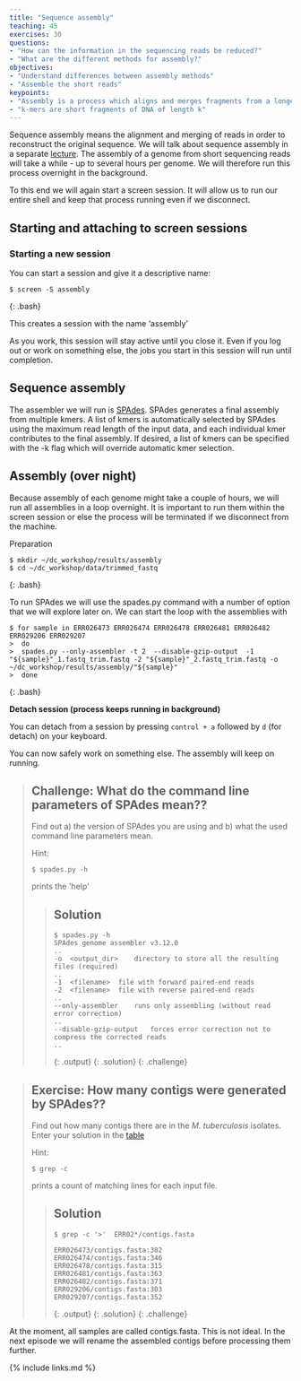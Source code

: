 ```yaml
---
title: "Sequence assembly"
teaching: 45
exercises: 30
questions:
- "How can the information in the sequencing reads be reduced?"
- "What are the different methods for assembly?"
objectives:
- "Understand differences between assembly methods"
- "Assemble the short reads"
keypoints:
- "Assembly is a process which aligns and merges fragments from a longer DNA sequence in order to reconstruct the original sequence."
- "k-mers are short fragments of DNA of length k"
---
```


Sequence assembly means the alignment and merging of reads in order to reconstruct the original sequence. We will talk about sequence assembly in a separate [lecture](https://www.dropbox.com/s/89x5wrdzigegr6q/Assembly%20introduction%202018.pptx?dl=0). The assembly of a genome from short sequencing reads will take a while - up to several hours per genome. We will therefore run this process overnight in the background. 

To this end we will again start a screen session. It will allow us to run our entire shell and keep that process running even if we disconnect.

## Starting and attaching to screen sessions

### Starting a new session

You can start a session and give it a descriptive name:

~~~
$ screen -S assembly
~~~
{: .bash}

This creates a session with the name ‘assembly’

As you work, this session will stay active until you close it. Even if you log out or work on something else, the jobs you start in this session will run until completion.


## Sequence assembly

The assembler we will run is [SPAdes](http://cab.spbu.ru/software/spades/). SPAdes generates a final assembly from multiple kmers. A list of kmers is automatically selected by SPAdes using the maximum read length of the input data, and each individual kmer contributes to the final assembly. If desired, a list of kmers can be specified with the -k flag which will override automatic kmer selection.


## Assembly (over night)

Because assembly of each genome might take a couple of hours, we will run all assemblies in a loop overnight. It is important to run them within the screen session or else the process will be terminated if we disconnect from the machine. 

Preparation
~~~
$ mkdir ~/dc_workshop/results/assembly
$ cd ~/dc_workshop/data/trimmed_fastq
~~~
{: .bash}

To run SPAdes we will use the spades.py command with a number of option that we will explore later on. We can start the loop with the assemblies with 

~~~
$ for sample in ERR026473 ERR026474 ERR026478 ERR026481 ERR026482 ERR029206 ERR029207
>  do
>  spades.py --only-assembler -t 2  --disable-gzip-output  -1 "${sample}"_1.fastq_trim.fastq -2 "${sample}"_2.fastq_trim.fastq -o ~/dc_workshop/results/assembly/"${sample}"
>  done
~~~
{: .bash}


**Detach session (process keeps running in background)**

You can detach from a session by pressing `control + a` followed by `d` (for detach) on your keyboard. 

You can now safely work on something else. The assembly will keep on running.


> ## Challenge: What do the command line parameters of SPAdes mean??
>
> Find out a) the version of SPAdes you are using and b) what the used command line parameters mean.
>
> Hint:
> ~~~
> $ spades.py -h
> ~~~
> prints the 'help' 
> 
> > ## Solution
> >
> > 
> > ~~~
> > $ spades.py -h
> > SPAdes genome assembler v3.12.0
> > ..
> > -o	<output_dir>	directory to store all the resulting files (required)
> > ..
> > -1	<filename>	file with forward paired-end reads
> > -2	<filename>	file with reverse paired-end reads
> > ..  
> > --only-assembler	runs only assembling (without read error correction)
> > ..
> > --disable-gzip-output	forces error correction not to compress the corrected reads
> > ..
> > ~~~
> > {: .output}
> {: .solution}
{: .challenge}


> ## Exercise: How many contigs were generated by SPAdes??
>
> Find out how many contigs there are in the *M. tuberculosis* isolates. Enter your solution in the
> [table](https://docs.google.com/spreadsheets/d/1xjiliy_USyMwiyzEgWhpn8_109F7Z3jPM_f7Jp-lOb8/edit?usp=sharing)
>
> Hint:
> ~~~
> $ grep -c
> ~~~
> prints a count of matching lines for each input file.
> 
> > ## Solution
> >
> > 
> > ~~~
> > $ grep -c '>'  ERR02*/contigs.fasta
> > 
> > ERR026473/contigs.fasta:382
> > ERR026474/contigs.fasta:346
> > ERR026478/contigs.fasta:315
> > ERR026481/contigs.fasta:363
> > ERR026482/contigs.fasta:371
> > ERR029206/contigs.fasta:303
> > ERR029207/contigs.fasta:352
> > ~~~
> > {: .output}
> {: .solution}
{: .challenge}


At the moment, all samples are called contigs.fasta. This is not ideal. In the next episode we will rename the assembled contigs before processing them further.


{% include links.md %}

